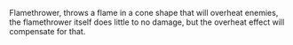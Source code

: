 Flamethrower, throws a flame in a cone shape that will overheat enemies, the flamethrower itself does little to no damage, but the overheat effect will compensate for that.